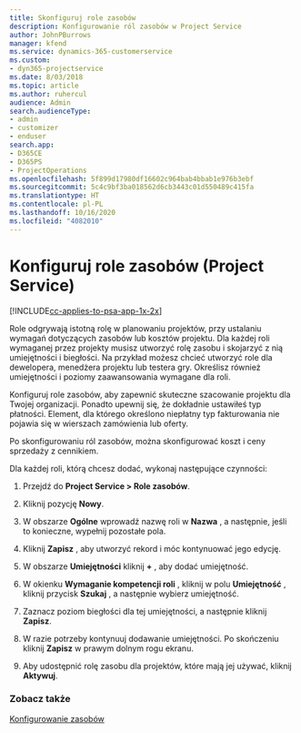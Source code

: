```yaml
---
title: Skonfiguruj role zasobów
description: Konfigurowanie ról zasobów w Project Service
author: JohnPBurrows
manager: kfend
ms.service: dynamics-365-customerservice
ms.custom:
- dyn365-projectservice
ms.date: 8/03/2018
ms.topic: article
ms.author: ruhercul
audience: Admin
search.audienceType:
- admin
- customizer
- enduser
search.app:
- D365CE
- D365PS
- ProjectOperations
ms.openlocfilehash: 5f899d17980df16602c964bab4bbab1e976b3ebf
ms.sourcegitcommit: 5c4c9bf3ba018562d6cb3443c01d550489c415fa
ms.translationtype: HT
ms.contentlocale: pl-PL
ms.lasthandoff: 10/16/2020
ms.locfileid: "4082010"
---
```

# <a name="configure-resource-roles-project-service"></a>Konfiguruj role zasobów (Project Service)

[!INCLUDE[cc-applies-to-psa-app-1x-2x](../includes/cc-applies-to-psa-app-1x-2x.md)]

Role odgrywają istotną rolę w planowaniu projektów, przy ustalaniu wymagań dotyczących zasobów lub kosztów projektu. Dla każdej roli wymaganej przez projekty musisz utworzyć rolę zasobu i skojarzyć z nią umiejętności i biegłości. Na przykład możesz chcieć utworzyć role dla dewelopera, menedżera projektu lub testera gry. Określisz również umiejętności i poziomy zaawansowania wymagane dla roli.  
  
 Konfiguruj role zasobów, aby zapewnić skuteczne szacowanie projektu dla Twojej organizacji.  Ponadto upewnij się, że dokładnie ustawiłeś typ płatności. Element, dla którego określono niepłatny typ fakturowania nie pojawia się w wierszach zamówienia lub oferty.  
  
 Po skonfigurowaniu ról zasobów, można skonfigurować koszt i ceny sprzedaży z cennikiem.  
  
 Dla każdej roli, którą chcesz dodać, wykonaj następujące czynności:  
  
1.  Przejdź do **Project Service > Role zasobów**.  
  
2.  Kliknij pozycję **Nowy**.  
  
3.  W obszarze **Ogólne** wprowadź nazwę roli w **Nazwa** , a następnie, jeśli to konieczne, wypełnij pozostałe pola.  
  
4.  Kliknij **Zapisz** , aby utworzyć rekord i móc kontynuować jego edycję.  
  
5.  W obszarze **Umiejętności** kliknij **+** , aby dodać umiejętność.  
  
6.  W okienku **Wymaganie kompetencji roli** , kliknij w polu **Umiejętność** , kliknij przycisk **Szukaj** , a następnie wybierz umiejętność.  
  
7.  Zaznacz poziom biegłości dla tej umiejętności, a następnie kliknij **Zapisz**.  
  
8.  W razie potrzeby kontynuuj dodawanie umiejętności. Po skończeniu kliknij **Zapisz** w prawym dolnym rogu ekranu.  
  
9. Aby udostępnić rolę zasobu dla projektów, które mają jej używać, kliknij **Aktywuj**.  
  
### <a name="see-also"></a>Zobacz także  
 [Konfigurowanie zasobów](../psa/set-up-resources.md)
